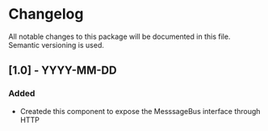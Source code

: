# Changelog
All notable changes to this package will be documented in this file.\
Semantic versioning is used.


## [1.0] - YYYY-MM-DD
### Added
 - Createde this component to expose the MesssageBus interface through HTTP
